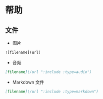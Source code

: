 # 帮助

## 文件

- 图片

```html
![filename](url)
```

- 音频

```markdown
[filename](/url ":include :type=audio")
```

- Markdown 文件

```markdown
[filename](/url ":include :type=markdown")
```

